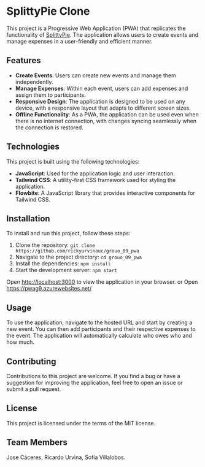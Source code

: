 # SplittyPie Clone

This project is a Progressive Web Application (PWA) that replicates the functionality
of [SplittyPie](https://splittypie.com). The application allows users to create events and manage expenses in a
user-friendly and efficient manner.

## Features

- **Create Events**: Users can create new events and manage them independently.
- **Manage Expenses**: Within each event, users can add expenses and assign them to participants.
- **Responsive Design**: The application is designed to be used on any device, with a responsive layout that adapts to
  different screen sizes.
- **Offline Functionality**: As a PWA, the application can be used even when there is no internet connection, with
  changes syncing seamlessly when the connection is restored.

## Technologies

This project is built using the following technologies:

- **JavaScript**: Used for the application logic and user interaction.
- **Tailwind CSS**: A utility-first CSS framework used for styling the application.
- **Flowbite**: A JavaScript library that provides interactive components for Tailwind CSS.

## Installation

To install and run this project, follow these steps:

1. Clone the repository: `git clone https://github.com/rickyurvinauc/grouo_09_pwa`
2. Navigate to the project directory: `cd grouo_09_pwa`
3. Install the dependencies: `npm install`
4. Start the development server: `npm start`

Open [http://localhost:3000](http://localhost:3000) to view the application in your browser.
or Open https://pwag9.azurewebsites.net/

## Usage

To use the application, navigate to the hosted URL and start by creating a new event. You can then add participants and
their respective expenses to the event. The application will automatically calculate who owes who and how much.

## Contributing

Contributions to this project are welcome. If you find a bug or have a suggestion for improving the application, feel
free to open an issue or submit a pull request.

## License

This project is licensed under the terms of the MIT license.

## Team Members

Jose Cáceres, Ricardo Urvina, Sofía Villalobos.
